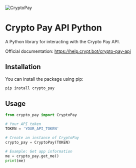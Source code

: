 ![CryptoPay](media/header.svg)

# Crypto Pay API Python

A Python library for interacting with the Crypto Pay API.

Official documentation: https://help.crypt.bot/crypto-pay-api

## Installation

You can install the package using pip:

```bash
pip install crypto_pay
```


## Usage
```python
from crypto_pay import CryptoPay

# Your API token
TOKEN = 'YOUR_API_TOKEN'

# Create an instance of CryptoPay
crypto_pay = CryptoPay(TOKEN)

# Example: Get app information
me = crypto_pay.get_me()
print(me)
```